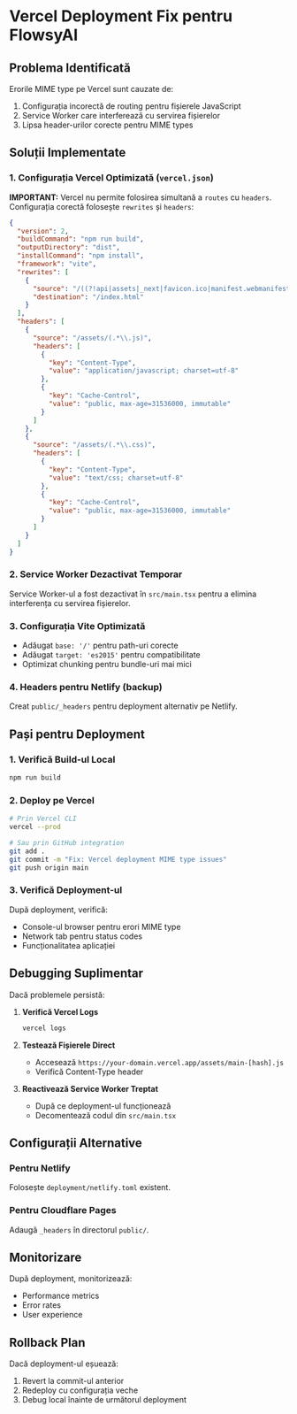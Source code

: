 # Vercel Deployment Fix pentru FlowsyAI

## Problema Identificată

Erorile MIME type pe Vercel sunt cauzate de:

1. Configurația incorectă de routing pentru fișierele JavaScript
2. Service Worker care interferează cu servirea fișierelor
3. Lipsa header-urilor corecte pentru MIME types

## Soluții Implementate

### 1. Configurația Vercel Optimizată (`vercel.json`)

**IMPORTANT:** Vercel nu permite folosirea simultană a `routes` cu `headers`.
Configurația corectă folosește `rewrites` și `headers`:

```json
{
  "version": 2,
  "buildCommand": "npm run build",
  "outputDirectory": "dist",
  "installCommand": "npm install",
  "framework": "vite",
  "rewrites": [
    {
      "source": "/((?!api|assets|_next|favicon.ico|manifest.webmanifest|sw.js|robots.txt).*)",
      "destination": "/index.html"
    }
  ],
  "headers": [
    {
      "source": "/assets/(.*\\.js)",
      "headers": [
        {
          "key": "Content-Type",
          "value": "application/javascript; charset=utf-8"
        },
        {
          "key": "Cache-Control",
          "value": "public, max-age=31536000, immutable"
        }
      ]
    },
    {
      "source": "/assets/(.*\\.css)",
      "headers": [
        {
          "key": "Content-Type",
          "value": "text/css; charset=utf-8"
        },
        {
          "key": "Cache-Control",
          "value": "public, max-age=31536000, immutable"
        }
      ]
    }
  ]
}
```

### 2. Service Worker Dezactivat Temporar

Service Worker-ul a fost dezactivat în `src/main.tsx` pentru a elimina
interferența cu servirea fișierelor.

### 3. Configurația Vite Optimizată

- Adăugat `base: '/'` pentru path-uri corecte
- Adăugat `target: 'es2015'` pentru compatibilitate
- Optimizat chunking pentru bundle-uri mai mici

### 4. Headers pentru Netlify (backup)

Creat `public/_headers` pentru deployment alternativ pe Netlify.

## Pași pentru Deployment

### 1. Verifică Build-ul Local

```bash
npm run build
```

### 2. Deploy pe Vercel

```bash
# Prin Vercel CLI
vercel --prod

# Sau prin GitHub integration
git add .
git commit -m "Fix: Vercel deployment MIME type issues"
git push origin main
```

### 3. Verifică Deployment-ul

După deployment, verifică:

- Console-ul browser pentru erori MIME type
- Network tab pentru status codes
- Funcționalitatea aplicației

## Debugging Suplimentar

Dacă problemele persistă:

1. **Verifică Vercel Logs**

   ```bash
   vercel logs
   ```

2. **Testează Fișierele Direct**

   - Accesează `https://your-domain.vercel.app/assets/main-[hash].js`
   - Verifică Content-Type header

3. **Reactivează Service Worker Treptat**
   - După ce deployment-ul funcționează
   - Decomentează codul din `src/main.tsx`

## Configurații Alternative

### Pentru Netlify

Folosește `deployment/netlify.toml` existent.

### Pentru Cloudflare Pages

Adaugă `_headers` în directorul `public/`.

## Monitorizare

După deployment, monitorizează:

- Performance metrics
- Error rates
- User experience

## Rollback Plan

Dacă deployment-ul eșuează:

1. Revert la commit-ul anterior
2. Redeploy cu configurația veche
3. Debug local înainte de următorul deployment
